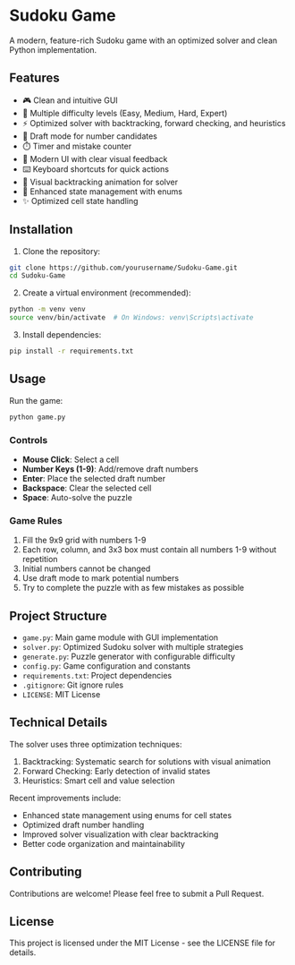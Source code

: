 # Sudoku Game

A modern, feature-rich Sudoku game with an optimized solver and clean Python implementation.

## Features

- 🎮 Clean and intuitive GUI
- 🎯 Multiple difficulty levels (Easy, Medium, Hard, Expert)
- ⚡ Optimized solver with backtracking, forward checking, and heuristics
- 📝 Draft mode for number candidates
- ⏱️ Timer and mistake counter
- 🎨 Modern UI with clear visual feedback
- ⌨️ Keyboard shortcuts for quick actions
- 🔄 Visual backtracking animation for solver
- 🎨 Enhanced state management with enums
- ✨ Optimized cell state handling

## Installation

1. Clone the repository:
```bash
git clone https://github.com/yourusername/Sudoku-Game.git
cd Sudoku-Game
```

2. Create a virtual environment (recommended):
```bash
python -m venv venv
source venv/bin/activate  # On Windows: venv\Scripts\activate
```

3. Install dependencies:
```bash
pip install -r requirements.txt
```

## Usage

Run the game:
```bash
python game.py
```

### Controls

- **Mouse Click**: Select a cell
- **Number Keys (1-9)**: Add/remove draft numbers
- **Enter**: Place the selected draft number
- **Backspace**: Clear the selected cell
- **Space**: Auto-solve the puzzle

### Game Rules

1. Fill the 9x9 grid with numbers 1-9
2. Each row, column, and 3x3 box must contain all numbers 1-9 without repetition
3. Initial numbers cannot be changed
4. Use draft mode to mark potential numbers
5. Try to complete the puzzle with as few mistakes as possible

## Project Structure

- `game.py`: Main game module with GUI implementation
- `solver.py`: Optimized Sudoku solver with multiple strategies
- `generate.py`: Puzzle generator with configurable difficulty
- `config.py`: Game configuration and constants
- `requirements.txt`: Project dependencies
- `.gitignore`: Git ignore rules
- `LICENSE`: MIT License

## Technical Details

The solver uses three optimization techniques:
1. Backtracking: Systematic search for solutions with visual animation
2. Forward Checking: Early detection of invalid states
3. Heuristics: Smart cell and value selection

Recent improvements include:
- Enhanced state management using enums for cell states
- Optimized draft number handling
- Improved solver visualization with clear backtracking
- Better code organization and maintainability

## Contributing

Contributions are welcome! Please feel free to submit a Pull Request.

## License

This project is licensed under the MIT License - see the LICENSE file for details.
